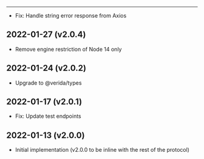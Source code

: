 
-------------------

- Fix: Handle string error response from Axios

2022-01-27 (v2.0.4)
-------------------

- Remove engine restriction of Node 14 only

2022-01-24 (v2.0.2)
-------------------

- Upgrade to @verida/types

2022-01-17 (v2.0.1)
-------------------

- Fix: Update test endpoints

2022-01-13 (v2.0.0)
-------------------

- Initial implementation (v2.0.0 to be inline with the rest of the protocol)